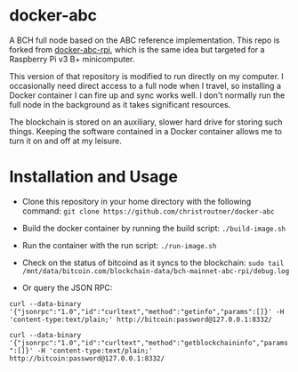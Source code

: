 # docker-abc
A BCH full node based on the ABC reference implementation. This repo is forked
from [docker-abc-rpi](https://github.com/christroutner/docker-abc-rpi), which
is the same idea but targeted for a Raspberry Pi v3 B+ minicomputer.

This version of that repository is modified to run directly on my computer. I
occasionally need direct access to a full node when I travel, so installing a
Docker container I can fire up and sync works well. I don't normally run the full
node in the background as it takes significant resources.

The blockchain is stored on an auxiliary, slower hard drive for storing such things.
Keeping the software contained in a Docker container allows me to turn it on and
off at my leisure.

# Installation and Usage
- Clone this repository in your home directory with the following command:
`git clone https://github.com/christroutner/docker-abc`

- Build the docker container by running the build script: `./build-image.sh`

- Run the container with the run script: `./run-image.sh`

- Check on the status of bitcoind as it syncs to the blockchain:
`sudo tail /mnt/data/bitcoin.com/blockchain-data/bch-mainnet-abc-rpi/debug.log`

- Or query the JSON RPC:

`curl --data-binary '{"jsonrpc":"1.0","id":"curltext","method":"getinfo","params":[]}' -H 'content-type:text/plain;' http://bitcoin:password@127.0.0.1:8332/`

`curl --data-binary '{"jsonrpc":"1.0","id":"curltext","method":"getblockchaininfo","params":[]}' -H 'content-type:text/plain;' http://bitcoin:password@127.0.0.1:8332/`

